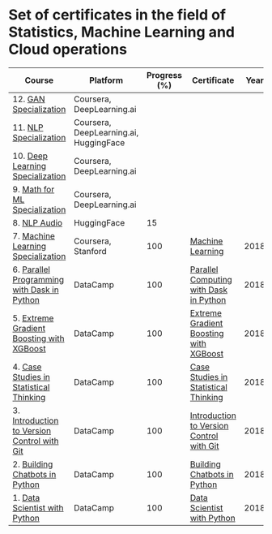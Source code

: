 # Set of certificates in the field of Statistics, Machine Learning and Cloud operations


| Course | Platform | Progress (%) | Certificate | Year |
| --- | --- | --- | --- | --- |
| 12. [GAN Specialization](https://www.coursera.org/specializations/generative-adversarial-networks-gans) | Coursera, DeepLearning.ai | | |
| 11. [NLP Specialization](https://www.coursera.org/specializations/natural-language-processing) | Coursera, DeepLearning.ai, HuggingFace | | |
| 10. [Deep Learning Specialization](https://www.coursera.org/specializations/deep-learning) | Coursera, DeepLearning.ai | | |
| 9. [Math for ML Specialization](https://www.coursera.org/specializations/mathematics-for-machine-learning-and-data-science) | Coursera, DeepLearning.ai | | |
| 8. [NLP Audio](https://huggingface.co/learn/audio-course/chapter0/introduction) | HuggingFace | 15 | | |
| 7. [Machine Learning Specialization](https://www.coursera.org/specializations/machine-learning-introduction) | Coursera, Stanford | 100 | [Machine Learning](https://coursera.org/share/06412eeb77e5dd97df9c932b507a0087) | 2018 |
| 6. [Parallel Programming with Dask in Python](https://www.datacamp.com/courses/parallel-programming-with-dask-in-python) | DataCamp | 100 | [Parallel Computing with Dask in Python](https://www.datacamp.com/statement-of-accomplishment/course/f1a138e29a11f86ad477d575bac3297c9393c036) | 2018 |
| 5. [Extreme Gradient Boosting with XGBoost](https://www.datacamp.com/courses/extreme-gradient-boosting-with-xgboost) | DataCamp | 100 | [Extreme Gradient Boosting with XGBoost](https://www.datacamp.com/statement-of-accomplishment/course/923819f3059b11e72149581b290e13e8d92aa57d) | 2018 |
| 4. [Case Studies in Statistical Thinking](https://www.datacamp.com/courses/case-studies-in-statistical-thinking) | DataCamp | 100 | [Case Studies in Statistical Thinking](https://www.datacamp.com/statement-of-accomplishment/course/ff7d88b9c88900c37bf58b5bc792d94fe5f632e5) | 2018 |
| 3. [Introduction to Version Control with Git](https://www.datacamp.com/courses/introduction-to-version-control-with-git) | DataCamp | 100 | [Introduction to Version Control with Git](https://www.datacamp.com/statement-of-accomplishment/course/bcaaf2c0a17508a1dc4f98d0df796d9311d2daee) | 2018 |
| 2. [Building Chatbots in Python](https://www.datacamp.com/courses/building-chatbots-in-python) | DataCamp | 100 | [Building Chatbots in Python](https://www.datacamp.com/statement-of-accomplishment/course/0b360081ba58eb3be6f8e47bf5f881a5e9b377ec) | 2018 |
| 1. [Data Scientist with Python](https://www.datacamp.com/certification/data-scientist) | DataCamp | 100 | [Data Scientist with Python](https://www.datacamp.com/statement-of-accomplishment/track/0742a26184de19d2271a6a9a4cfec2fc39b6284b) | 2018 |
